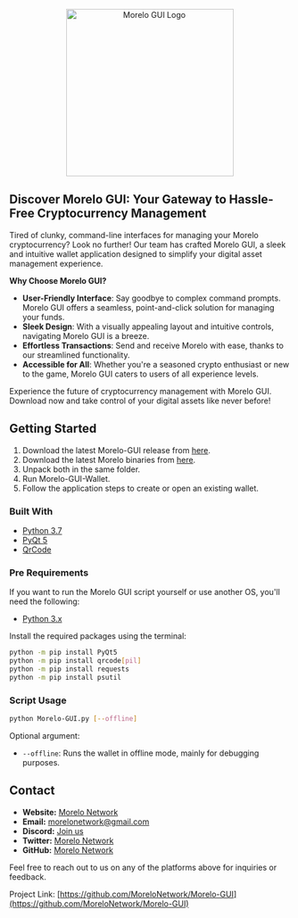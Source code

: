 <p align="center">
  <a href="https://github.com/morelo-network/Morelo-GUI">
    <img src="https://i.imgur.com/QUho6b1.jpg" alt="Morelo GUI Logo" width="300">
  </a>
</p>

## Discover Morelo GUI: Your Gateway to Hassle-Free Cryptocurrency Management

Tired of clunky, command-line interfaces for managing your Morelo cryptocurrency? Look no further! Our team has crafted Morelo GUI, a sleek and intuitive wallet application designed to simplify your digital asset management experience.

**Why Choose Morelo GUI?**
- **User-Friendly Interface**: Say goodbye to complex command prompts. Morelo GUI offers a seamless, point-and-click solution for managing your funds.
- **Sleek Design**: With a visually appealing layout and intuitive controls, navigating Morelo GUI is a breeze.
- **Effortless Transactions**: Send and receive Morelo with ease, thanks to our streamlined functionality.
- **Accessible for All**: Whether you're a seasoned crypto enthusiast or new to the game, Morelo GUI caters to users of all experience levels.

Experience the future of cryptocurrency management with Morelo GUI. Download now and take control of your digital assets like never before!

## Getting Started

1. Download the latest Morelo-GUI release from [here](https://github.com/MoreloNetwork/Morelo-GUI/releases).
2. Download the latest Morelo binaries from [here](https://github.com/MoreloNetwork/morelo/releases).
3. Unpack both in the same folder.
4. Run Morelo-GUI-Wallet.
5. Follow the application steps to create or open an existing wallet.

### Built With
* [Python 3.7](https://www.python.org/downloads/)
* [PyQt 5](https://pypi.org/project/PyQt5/)
* [QrCode](https://pypi.org/project/qrcode/)

### Pre Requirements

If you want to run the Morelo GUI script yourself or use another OS, you'll need the following:

* [Python 3.x](https://www.python.org/downloads/)

Install the required packages using the terminal:

```sh
python -m pip install PyQt5
python -m pip install qrcode[pil]
python -m pip install requests
python -m pip install psutil
```

### Script Usage

```sh
python Morelo-GUI.py [--offline]
```

Optional argument:
- `--offline`: Runs the wallet in offline mode, mainly for debugging purposes.

## Contact

* **Website:** [Morelo Network](http://morelonetwork.pl)
* **Email:** morelonetwork@gmail.com
* **Discord:** [Join us](https://discord.com/invite/36HR7KmYCa)
* **Twitter:** [Morelo Network](https://twitter.com/MoreloNetwork)
* **GitHub:** [Morelo Network](https://github.com/MoreloNetwork)

Feel free to reach out to us on any of the platforms above for inquiries or feedback.

Project Link: [https://github.com/MoreloNetwork/Morelo-GUI](https://github.com/MoreloNetwork/Morelo-GUI)
